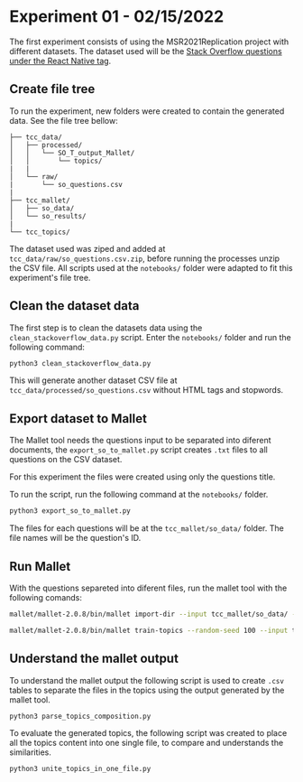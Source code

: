 # Experiment 01 - 02/15/2022

The first experiment consists of using the MSR2021Replication project with different datasets. The dataset used will be the [Stack Overflow questions under the React Native tag](../retrieve_so_rn_dataset.md).

## Create file tree

To run the experiment, new folders were created to contain the generated data. See the file tree bellow:

```
├── tcc_data/
│   ├── processed/
│   │   └── SO_T_output_Mallet/
│   │       └── topics/
|   |
│   └── raw/
|       └── so_questions.csv
|
├── tcc_mallet/
│   ├── so_data/
│   └── so_results/
|
└── tcc_topics/
```

The dataset used was ziped and added at `tcc_data/raw/so_questions.csv.zip`, before running the processes unzip the CSV file. All scripts used at the `notebooks/` folder were adapted to fit this experiment's file tree.

## Clean the dataset data

The first step is to clean the datasets data using the `clean_stackoverflow_data.py` script. Enter the `notebooks/` folder and run the following command:

```sh
python3 clean_stackoverflow_data.py
```

This will generate another dataset CSV file at `tcc_data/processed/so_questions.csv` without HTML tags and stopwords.

## Export dataset to Mallet

The Mallet tool needs the questions input to be separated into diferent documents, the `export_so_to_mallet.py` script creates `.txt` files to all questions on the CSV dataset.

For this experiment the files were created using only the questions title.

To run the script, run the following command at the `notebooks/` folder.

```sh
python3 export_so_to_mallet.py
```

The files for each questions will be at the `tcc_mallet/so_data/` folder. The file names will be the question's ID.

## Run Mallet

With the questions separeted into diferent files, run the mallet tool with the following comands:

```sh
mallet/mallet-2.0.8/bin/mallet import-dir --input tcc_mallet/so_data/ --output tcc_mallet/so.mallet --keep-sequence --remove-stopwords --extra-stopwords tcc_mallet/extra_stopwords_so.txt
```

```sh
mallet/mallet-2.0.8/bin/mallet train-topics --random-seed 100 --input tcc_mallet/so.mallet --num-topics 15 --optimize-interval 20 --output-state tcc_mallet/so-topic-state.gz --output-topic-keys tcc_mallet/so_keys.txt --output-doc-topics tcc_mallet/so_composition.txt --diagnostics-file tcc_mallet/so_results/so_diagnostics.xml
```

## Understand the mallet output

To understand the mallet output the following script is used to create `.csv` tables to separate the files in the topics using the output generated by the mallet tool.

```sh
python3 parse_topics_composition.py
```

To evaluate the generated topics, the following script was created to place all the topics content into one single file, to compare and understands the similarities.

```sh
python3 unite_topics_in_one_file.py
```

